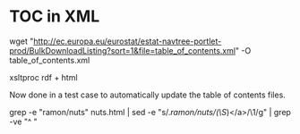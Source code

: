 # TOC in XML

wget "http://ec.europa.eu/eurostat/estat-navtree-portlet-prod/BulkDownloadListing?sort=1&file=table_of_contents.xml" -O table_of_contents.xml

xsltproc rdf + html

Now done in a test case to automatically update the table of contents files.

grep -e "ramon/nuts" nuts.html |  sed -e "s/.*ramon\/nuts\/\(\S*\)<\/a>/\1/g" | grep -ve "^  "
